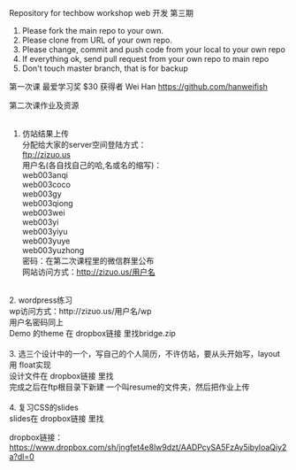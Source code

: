 Repository for techbow workshop web 开发 第三期 <br>
1. Please fork the main repo to your own.<br>
2. Please clone from URL of your own repo.<br>
3. Please change, commit and push code from your local to your own repo<br>
4. If everything ok, send pull request from your own repo to main repo<br>
5. Don't touch master branch, that is for backup<br>

第一次课 最爱学习奖 $30 获得者 Wei Han https://github.com/hanweifish <br>

第二次课作业及资源<br>
<br>
1. 仿站结果上传<br>
分配给大家的server空间登陆方式：<br>
ftp://zizuo.us<br>
用户名(各自找自己的哈,名或名的缩写)：<br>
web003anqi<br>
web003coco<br>
web003gy<br>
web003qiong<br>
web003wei<br>
web003yi<br>
web003yiyu<br>
web003yuye<br>
web003yuzhong<br>
密码：在第二次课程里的微信群里公布<br>
网站访问方式：http://zizuo.us/用户名<br>
<br>
2. wordpress练习<br>
wp访问方式：http://zizuo.us/用户名/wp<br>
用户名密码同上<br>
Demo 的theme 在 dropbox链接 里找bridge.zip<br>
<br>
3. 选三个设计中的一个，写自己的个人简历，不许仿站，要从头开始写，layout用 float实现<br>
设计文件在 dropbox链接 里找<br>
完成之后在ftp根目录下新建 一个叫resume的文件夹，然后把作业上传<br>
<br>
4. 复习CSS的slides<br>
slides在 dropbox链接 里找<br>

dropbox链接：https://www.dropbox.com/sh/jngfet4e8lw9dzt/AADPcySA5FzAy5ibyloaQiy2a?dl=0

